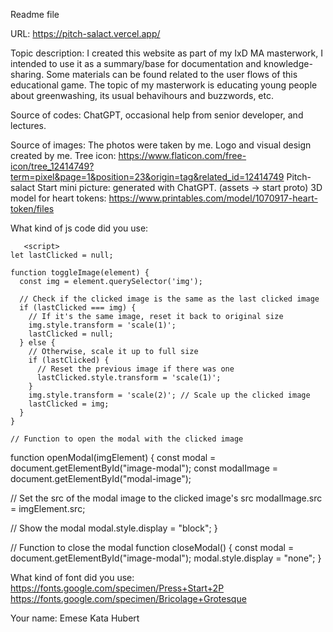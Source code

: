 Readme file

URL​: https://pitch-salact.vercel.app/

Topic description​: 
I created this website as part of my IxD MA masterwork, I intended to use it as a summary/base for documentation and knowledge-sharing. Some materials can be found related to the user flows of this educational game.
The topic of my masterwork is educating young people about greenwashing, its usual behavihours and buzzwords, etc.

Source of codes​:
ChatGPT, occasional help from senior developer, and lectures.

Source of images​:
The photos were taken by me.
Logo and visual design created by me.
Tree icon: https://www.flaticon.com/free-icon/tree_12414749?term=pixel&page=1&position=23&origin=tag&related_id=12414749 
Pitch-salact Start mini picture: generated with ChatGPT. (assets -> start proto) 
3D model for heart tokens: https://www.printables.com/model/1070917-heart-token/files 

What kind of js code did you use​:
 <script>
        const btnUp = {
          el: document.querySelector(".btn-up"),
          show() {
            this.el.classList.remove("btn-up_hide");
          },
          hide() {
            this.el.classList.add("btn-up_hide");
          },
          addEventListener() {
            window.addEventListener("scroll", () => {
              const scrollY =
                window.scrollY || document.documentElement.scrollTop;
              scrollY > 400 ? this.show() : this.hide();
            });
            document.querySelector(".btn-up").onclick = () => {
              window.scrollTo({
                top: 0,
                left: 0,
                behavior: "smooth",
              });
            };
          },
        };
  
        btnUp.addEventListener();
      </script>

       <script>
    let lastClicked = null;

    function toggleImage(element) {
      const img = element.querySelector('img');
      
      // Check if the clicked image is the same as the last clicked image
      if (lastClicked === img) {
        // If it's the same image, reset it back to original size
        img.style.transform = 'scale(1)';
        lastClicked = null;
      } else {
        // Otherwise, scale it up to full size
        if (lastClicked) {
          // Reset the previous image if there was one
          lastClicked.style.transform = 'scale(1)';
        }
        img.style.transform = 'scale(2)'; // Scale up the clicked image
        lastClicked = img;
      }
    }

    // Function to open the modal with the clicked image
function openModal(imgElement) {
  const modal = document.getElementById("image-modal");
  const modalImage = document.getElementById("modal-image");
  
  // Set the src of the modal image to the clicked image's src
  modalImage.src = imgElement.src;
  
  // Show the modal
  modal.style.display = "block";
}

// Function to close the modal
function closeModal() {
  const modal = document.getElementById("image-modal");
  modal.style.display = "none";
}

  </script>
  

What kind of font did you use​:
https://fonts.google.com/specimen/Press+Start+2P
https://fonts.google.com/specimen/Bricolage+Grotesque

Your name:
Emese Kata Hubert
